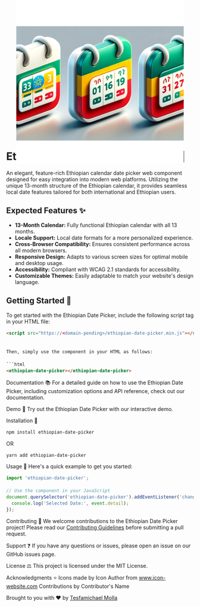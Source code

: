 <p align="center">
  <a href="#">
    <img alt="stencil-logo" style="display: block; transform: scale(1.5)" src="assets/images/icon-1.png" width="300">
  </a>
</p>

# Ethiopian Date Picker Component :calendar: 

An elegant, feature-rich Ethiopian calendar date picker web component designed for easy integration into modern web platforms. Utilizing the unique 13-month structure of the Ethiopian calendar, it provides seamless local date features tailored for both international and Ethiopian users.

## Expected Features :sparkles:

- **13-Month Calendar:** Fully functional Ethiopian calendar with all 13 months.
- **Locale Support:** Local date formats for a more personalized experience.
- **Cross-Browser Compatibility:** Ensures consistent performance across all modern browsers.
- **Responsive Design:** Adapts to various screen sizes for optimal mobile and desktop usage.
- **Accessibility:** Compliant with WCAG 2.1 standards for accessibility.
- **Customizable Themes:** Easily adaptable to match your website's design language.

## Getting Started :rocket:

To get started with the Ethiopian Date Picker, include the following script tag in your HTML file:

```html
<script src="https://<domain-pending>/ethiopian-date-picker.min.js"></script>


Then, simply use the component in your HTML as follows:

```html
<ethiopian-date-picker></ethiopian-date-picker>
```

Documentation :books:
For a detailed guide on how to use the Ethiopian Date Picker, including customization options and API reference, check out our documentation.

Demo :eyes:
Try out the Ethiopian Date Picker with our interactive demo.

Installation :wrench:

```bash
npm install ethiopian-date-picker
```

OR

```bash
yarn add ethiopian-date-picker
```


Usage :memo:
Here's a quick example to get you started:

```javascript
import 'ethiopian-date-picker';

// Use the component in your JavaScript
document.querySelector('ethiopian-date-picker').addEventListener('change', (event) => {
  console.log('Selected Date:', event.detail);
});
```

Contributing :handshake:
We welcome contributions to the Ethiopian Date Picker project! Please read our [Contributing Guidelines](https://github.com/hope-miky/ethiopian-date-picker/wiki/Contribution-Guidelines) before submitting a pull request.

Support :question:
If you have any questions or issues, please open an issue on our GitHub issues page.

License :balance_scale:
This project is licensed under the MIT License.

Acknowledgments :star:
Icons made by Icon Author from www.icon-website.com
Contributions by Contributor's Name

Brought to you with :heart: by [Tesfamichael Molla](https://tesfamichael.dev)